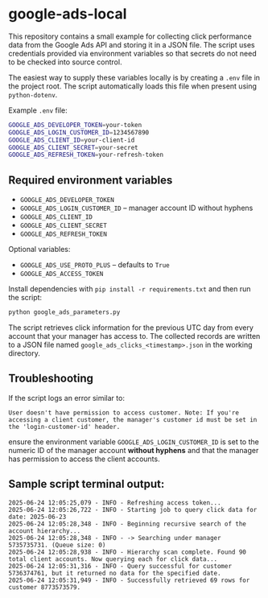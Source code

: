 # google-ads-local
This repository contains a small example for collecting click performance data
from the Google Ads API and storing it in a JSON file. The script uses
credentials provided via environment variables so that secrets do not need to be
checked into source control.

The easiest way to supply these variables locally is by creating a `.env` file
in the project root. The script automatically loads this file when present using
`python-dotenv`.

Example `.env` file:

```bash
GOOGLE_ADS_DEVELOPER_TOKEN=your-token
GOOGLE_ADS_LOGIN_CUSTOMER_ID=1234567890
GOOGLE_ADS_CLIENT_ID=your-client-id
GOOGLE_ADS_CLIENT_SECRET=your-secret
GOOGLE_ADS_REFRESH_TOKEN=your-refresh-token
```

## Required environment variables

- `GOOGLE_ADS_DEVELOPER_TOKEN`
- `GOOGLE_ADS_LOGIN_CUSTOMER_ID` – manager account ID without hyphens
- `GOOGLE_ADS_CLIENT_ID`
- `GOOGLE_ADS_CLIENT_SECRET`
- `GOOGLE_ADS_REFRESH_TOKEN`

Optional variables:

- `GOOGLE_ADS_USE_PROTO_PLUS` – defaults to `True`
- `GOOGLE_ADS_ACCESS_TOKEN`

Install dependencies with `pip install -r requirements.txt` and then run the
script:

```bash
python google_ads_parameters.py
```

The script retrieves click information for the previous UTC day from every
account that your manager has access to. The collected records are written to a
JSON file named `google_ads_clicks_<timestamp>.json` in the working directory.

## Troubleshooting

If the script logs an error similar to:

```
User doesn't have permission to access customer. Note: If you're accessing a client customer, the manager's customer id must be set in the 'login-customer-id' header.
```
ensure the environment variable `GOOGLE_ADS_LOGIN_CUSTOMER_ID` is set to the numeric ID of the manager account **without hyphens** and that the manager has permission to access the client accounts.

## Sample script terminal output:
```text
2025-06-24 12:05:25,079 - INFO - Refreshing access token...
2025-06-24 12:05:26,722 - INFO - Starting job to query click data for date: 2025-06-23
2025-06-24 12:05:28,348 - INFO - Beginning recursive search of the account hierarchy...
2025-06-24 12:05:28,348 - INFO - -> Searching under manager 5735735731. (Queue size: 0)
2025-06-24 12:05:28,938 - INFO - Hierarchy scan complete. Found 90 total client accounts. Now querying each for click data...
2025-06-24 12:05:31,316 - INFO - Query successful for customer 5736374761, but it returned no data for the specified date.
2025-06-24 12:05:31,949 - INFO - Successfully retrieved 69 rows for customer 8773573579.
